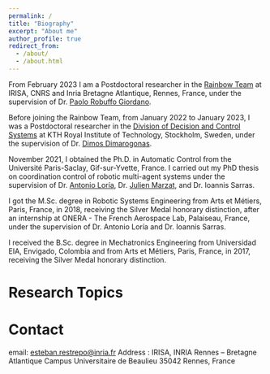 ```yaml
---
permalink: /
title: "Biography"
excerpt: "About me"
author_profile: true
redirect_from: 
  - /about/
  - /about.html
---
```


From February 2023 I am a Postdoctoral researcher in the [Rainbow Team](https://team.inria.fr/rainbow/) at IRISA, CNRS and Inria Bretagne Atlantique, Rennes, France, under the supervision of Dr. [Paolo Robuffo Giordano](https://team.inria.fr/rainbow/team/prg/). 

Before joining the Rainbow Team, from January 2022 to January 2023, I was a Postdoctoral researcher in the [Division of Decision and Control Systems](https://www.kth.se/is/dcs/division-of-decision-and-control-systems-1.788078) at KTH Royal Institute of Technology, Stockholm, Sweden, under the supervision of Dr. [Dimos Dimarogonas](https://people.kth.se/~dimos/).

November 2021, I obtained the Ph.D. in Automatic Control from the Université Paris-Saclay, Gif-sur-Yvette, France. I carried out my PhD thesis on coordination control of robotic multi-agent systems under the supervision of Dr. [Antonio Loría](https://l2s.centralesupelec.fr/en/u/loria-antonio/), Dr. [Julien Marzat](http://julien.marzat.free.fr/), and Dr. Ioannis Sarras.

I got the M.Sc. degree in Robotic Systems Engineering from Arts et Métiers, Paris, France, in 2018, receiving the Silver Medal honorary distinction, after an internship at ONERA - The French Aerospace Lab, Palaiseau, France, under the supervision of Dr. Antonio Loría and Dr. Ioannis Sarras.

I received the B.Sc. degree in Mechatronics Engineering from Universidad EIA, Envigado, Colombia and from Arts et Métiers, Paris, France, in 2017, receiving the Silver Medal honorary distinction.

Research Topics
======


Contact
======

email: esteban.restrepo@inria.fr
Address : IRISA, INRIA Rennes – Bretagne Atlantique
Campus Universitaire de Beaulieu
35042 Rennes, France
